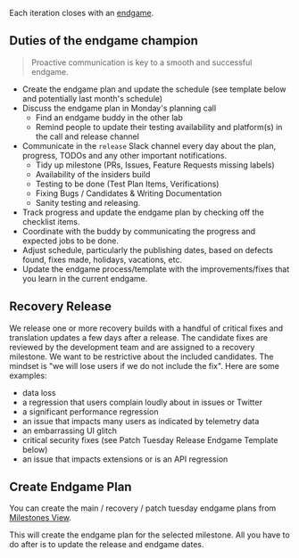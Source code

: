Each iteration closes with an [endgame](https://github.com/Microsoft/vscode/wiki/Development-Process#end-game).

## Duties of the endgame champion

> Proactive communication is key to a smooth and successful endgame.

- Create the endgame plan and update the schedule (see template below and potentially last month's schedule)
- Discuss the endgame plan in Monday's planning call
  - Find an endgame buddy in the other lab
  - Remind people to update their testing availability and platform(s) in the call and release channel
- Communicate in the `release` Slack channel every day about the plan, progress, TODOs and any other important notifications.
  - Tidy up milestone (PRs, Issues, Feature Requests missing labels)
  - Availability of the insiders build
  - Testing to be done (Test Plan Items, Verifications)
  - Fixing Bugs / Candidates & Writing Documentation
  - Sanity testing and releasing.
- Track progress and update the endgame plan by checking off the checklist items.
- Coordinate with the buddy by communicating the progress and expected jobs to be done.
- Adjust schedule, particularly the publishing dates, based on defects found, fixes made, holidays, vacations, etc.
- Update the endgame process/template with the improvements/fixes that you learn in the current endgame.

## Recovery Release

We release one or more recovery builds with a handful of critical fixes and translation updates a few days after a release. The candidate fixes are reviewed by the development team and are assigned to a recovery milestone. We want to be restrictive about the included candidates. The mindset is "we will lose users if we do not include the fix". Here are some examples:
- data loss
- a regression that users complain loudly about in issues or Twitter
- a significant performance regression
- an issue that impacts many users as indicated by telemetry data
- an embarrassing UI glitch
- critical security fixes (see Patch Tuesday Release Endgame Template below)
- an issue that impacts extensions or is an API regression

## Create Endgame Plan

You can create the main / recovery / patch tuesday endgame plans from [Milestones View](https://tools.code.visualstudio.com/milestones). 


This will create the endgame plan for the selected milestone. All you have to do after is to update the release and endgame dates.
